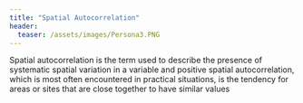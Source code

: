 ```yaml
---
title: "Spatial Autocorrelation"
header:
  teaser: /assets/images/Persona3.PNG
---
```

Spatial autocorrelation is the term used to describe the presence of systematic spatial variation in a variable and positive spatial autocorrelation, which is most often encountered in practical situations, is the tendency for areas or sites that are close together to have similar values